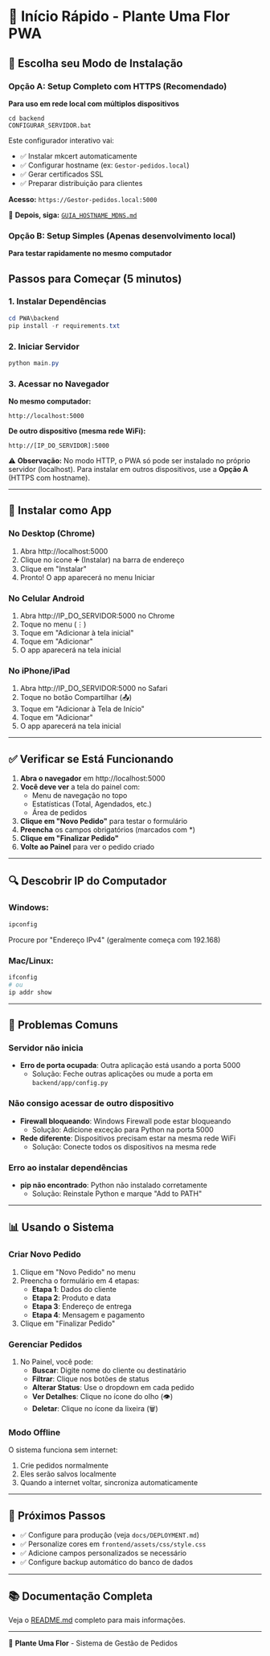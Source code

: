 # 🚀 Início Rápido - Plante Uma Flor PWA

## 🎯 Escolha seu Modo de Instalação

### Opção A: Setup Completo com HTTPS (Recomendado)

**Para uso em rede local com múltiplos dispositivos**

```batch
cd backend
CONFIGURAR_SERVIDOR.bat
```

Este configurador interativo vai:
- ✅ Instalar mkcert automaticamente
- ✅ Configurar hostname (ex: `Gestor-pedidos.local`)
- ✅ Gerar certificados SSL
- ✅ Preparar distribuição para clientes

**Acesso:** `https://Gestor-pedidos.local:5000`

📖 **Depois, siga:** [`GUIA_HOSTNAME_MDNS.md`](GUIA_HOSTNAME_MDNS.md)

### Opção B: Setup Simples (Apenas desenvolvimento local)

**Para testar rapidamente no mesmo computador**

## Passos para Começar (5 minutos)

### 1. Instalar Dependências

```powershell
cd PWA\backend
pip install -r requirements.txt
```

### 2. Iniciar Servidor

```powershell
python main.py
```

### 3. Acessar no Navegador

**No mesmo computador:**
```
http://localhost:5000
```

**De outro dispositivo (mesma rede WiFi):**
```
http://[IP_DO_SERVIDOR]:5000
```

⚠️ **Observação:** No modo HTTP, o PWA só pode ser instalado no próprio servidor (localhost). Para instalar em outros dispositivos, use a **Opção A** (HTTPS com hostname).

---

## 📱 Instalar como App

### No Desktop (Chrome)

1. Abra http://localhost:5000
2. Clique no ícone ➕ (Instalar) na barra de endereço
3. Clique em "Instalar"
4. Pronto! O app aparecerá no menu Iniciar

### No Celular Android

1. Abra http://IP_DO_SERVIDOR:5000 no Chrome
2. Toque no menu (⋮)
3. Toque em "Adicionar à tela inicial"
4. Toque em "Adicionar"
5. O app aparecerá na tela inicial

### No iPhone/iPad

1. Abra http://IP_DO_SERVIDOR:5000 no Safari
2. Toque no botão Compartilhar (📤)
3. Toque em "Adicionar à Tela de Início"
4. Toque em "Adicionar"
5. O app aparecerá na tela inicial

---

## ✅ Verificar se Está Funcionando

1. **Abra o navegador** em http://localhost:5000
2. **Você deve ver** a tela do painel com:
   - Menu de navegação no topo
   - Estatísticas (Total, Agendados, etc.)
   - Área de pedidos
3. **Clique em "Novo Pedido"** para testar o formulário
4. **Preencha** os campos obrigatórios (marcados com *)
5. **Clique em "Finalizar Pedido"**
6. **Volte ao Painel** para ver o pedido criado

---

## 🔍 Descobrir IP do Computador

### Windows:
```powershell
ipconfig
```
Procure por "Endereço IPv4" (geralmente começa com 192.168)

### Mac/Linux:
```bash
ifconfig
# ou
ip addr show
```

---

## 🐛 Problemas Comuns

### Servidor não inicia
- **Erro de porta ocupada**: Outra aplicação está usando a porta 5000
  - Solução: Feche outras aplicações ou mude a porta em `backend/app/config.py`

### Não consigo acessar de outro dispositivo
- **Firewall bloqueando**: Windows Firewall pode estar bloqueando
  - Solução: Adicione exceção para Python na porta 5000
- **Rede diferente**: Dispositivos precisam estar na mesma rede WiFi
  - Solução: Conecte todos os dispositivos na mesma rede

### Erro ao instalar dependências
- **pip não encontrado**: Python não instalado corretamente
  - Solução: Reinstale Python e marque "Add to PATH"

---

## 📊 Usando o Sistema

### Criar Novo Pedido

1. Clique em "Novo Pedido" no menu
2. Preencha o formulário em 4 etapas:
   - **Etapa 1**: Dados do cliente
   - **Etapa 2**: Produto e data
   - **Etapa 3**: Endereço de entrega
   - **Etapa 4**: Mensagem e pagamento
3. Clique em "Finalizar Pedido"

### Gerenciar Pedidos

1. No Painel, você pode:
   - **Buscar**: Digite nome do cliente ou destinatário
   - **Filtrar**: Clique nos botões de status
   - **Alterar Status**: Use o dropdown em cada pedido
   - **Ver Detalhes**: Clique no ícone do olho (👁️)
   - **Deletar**: Clique no ícone da lixeira (🗑️)

### Modo Offline

O sistema funciona sem internet:
1. Crie pedidos normalmente
2. Eles serão salvos localmente
3. Quando a internet voltar, sincroniza automaticamente

---

## 🎯 Próximos Passos

- ✅ Configure para produção (veja `docs/DEPLOYMENT.md`)
- ✅ Personalize cores em `frontend/assets/css/style.css`
- ✅ Adicione campos personalizados se necessário
- ✅ Configure backup automático do banco de dados

---

## 📚 Documentação Completa

Veja o [README.md](README.md) completo para mais informações.

---

🌺 **Plante Uma Flor** - Sistema de Gestão de Pedidos


